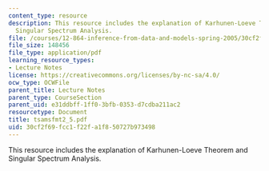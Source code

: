 ```yaml
---
content_type: resource
description: This resource includes the explanation of Karhunen-Loeve Theorem and
  Singular Spectrum Analysis.
file: /courses/12-864-inference-from-data-and-models-spring-2005/30cf2f69fcc1f22fa1f850727b973498_tsamsfmt2_5.pdf
file_size: 148456
file_type: application/pdf
learning_resource_types:
- Lecture Notes
license: https://creativecommons.org/licenses/by-nc-sa/4.0/
ocw_type: OCWFile
parent_title: Lecture Notes
parent_type: CourseSection
parent_uid: e31ddbff-1ff0-3bfb-0353-d7cdba211ac2
resourcetype: Document
title: tsamsfmt2_5.pdf
uid: 30cf2f69-fcc1-f22f-a1f8-50727b973498
---
```

This resource includes the explanation of Karhunen-Loeve Theorem and Singular Spectrum Analysis.